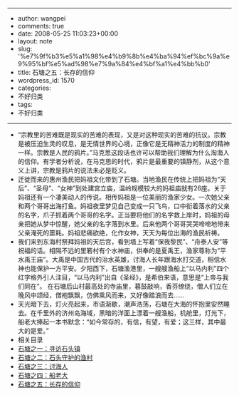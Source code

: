 - --
- author: wangpei
- comments: true
- date: 2008-05-25 11:03:23+00:00
- layout: note
- slug: '%e7%9f%b3%e5%a1%98%e4%b9%8b%e4%ba%94%ef%bc%9a%e9%95%bf%e5%ad%98%e7%9a%84%e4%bf%a1%e4%bb%b0'
- title: 石塘之五：长存的信仰
- wordpress_id: 1570
- categories:
- 不好归类
- tags:
- 不好归类
- --
- “宗教里的苦难既是现实的苦难的表现，又是对这种现实的苦难的抗议。宗教是被压迫生灵的叹息，是无情世界的心境，正像它是无精神活力的制度的精神一样。宗教是人民的鸦片。”马克思这段话也许可以帮助我们理解为什么淘海人的信仰。有学者分析说，在马克思的时代，鸦片是最重要的镇静剂，从这个意义上讲，宗教是鸦片的说法未必是贬义。
- 迁徙而来的惠州渔民把妈祖文化带到了石塘。当地渔民在传统上把妈祖为“天后”、“圣母”、“女神”到处建宫立庙，温岭规模较大的妈祖庙就有26座。关于妈祖还有一个凄美动人的传说。相传妈祖是一位美丽的渔家少女。一次她父亲和两个哥哥出海打鱼。妈祖夜里梦见自己变成一只飞鸟，口中衔着落水的父亲的名字，爪子抓着两个哥哥的名字。正当要将他们的名字救上岸时，妈祖的母亲把她从梦中惊醒，她父亲的名字落到水里。后来他两个哥哥哭哭啼啼地带来父亲淹死的噩耗。妈祖悲痛欲绝，化作女神，天天为每位出海的渔民祈祷。
- 我们来到东海村祭拜妈祖的天后宫，看到墙上写着“保我黎民”、“舟泰人安”等祝福的话。相隔不远的里箬村有个水神庙，供奉的是夏禹王，渔家尊称为“平水禹王庙”。大禹是中国古代的治水英雄，讨海人长年跟海水打交道，相信水神也能保护一方平安。夕阳西下，石塘渔港里，一艘艘渔船上“以马内利”四个红字格外引人注目，“以马内利”出自《圣经》，是希伯来语，意思是“上帝与我们同在”。 在石塘后山村最高处的寺庙里，暮鼓敲响，香芬缭绕，僧人们立在晚风中颂经，僧袍飘飘，仿佛乘风而来，又好像踏浪而去……
- 天光暗下去，灯火亮起来，市语渐歇，潮声浩荡，石塘在大海的怀抱里安然睡去。在千里外的济州岛海域，黑暗的洋面上漂着一艘渔船，机舱里，灯光下，船老大捧起一本书默念：“如今常存的，有信，有望，有爱；这三样，其中最大的是爱。”
- 相关目录
- [石塘之一：寻访石头镇](http://www.baibanbao.net/?p=1566)
- [石塘之二：石头守护的渔村](http://www.baibanbao.net/?p=1567)
- [石塘之三：讨海人](http://www.baibanbao.net/?p=1568)
- [石塘之四：船老大](http://www.baibanbao.net/?p=1569)
- [石塘之五：长存的信仰](http://www.baibanbao.net/?p=1570)
